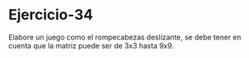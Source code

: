 # Ejercicio-34
Elabore un juego como el rompecabezas deslizante, se debe tener en cuenta que la matriz puede ser de 3x3 hasta 9x9.
